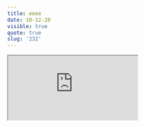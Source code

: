 ```yaml
---
title: eeee
date: 10-12-28
visible: true
quote: true
slug: '232'
---
```

<iframe src="https://www.youtube.com/embed/22222" allowfullscreen></iframe>
